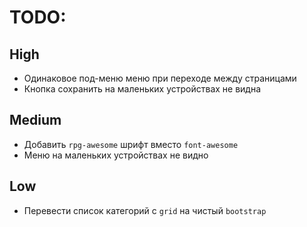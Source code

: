 # TODO:

## High
* Одинаковое под-меню меню при переходе между страницами
* Кнопка сохранить на маленьких устройствах не видна

## Medium
* Добавить `rpg-awesome` шрифт вместо `font-awesome`
* Меню на маленьких устройствах не видно

## Low
* Перевести список категорий с `grid` на чистый `bootstrap`
